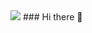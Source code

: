 <img src="https://drive.google.com/file/d/1365DMwz8PTTWZJaOwiuOR0wyBOynMUKv/view?usp=sharing">
### Hi there 👋

<!--
**rogerhani04/rogerhani04** is a ✨ _special_ ✨ repository because its `README.md` (this file) appears on your GitHub profile.

Here are some ideas to get you started:

- 🔭 I’m currently working on ...
- 🌱 I’m currently learning ...
- 👯 I’m looking to collaborate on ...
- 🤔 I’m looking for help with ...
- 💬 Ask me about ...
- 📫 How to reach me: ...
- 😄 Pronouns: ...
- ⚡ Fun fact: ...
-->
